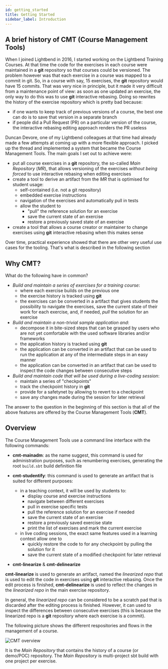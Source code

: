 ```yaml
---
id: getting_started
title: Getting Started
sidebar_label: Introduction
---
```


## A brief history of CMT (Course Management Tools)

When I joined Lightbend in 2016, I started working on the Lightbend Training Courses. At that
time the code for the exercises in each course were maintained in a **git** repository so that
courses could be versioned. The problem however was that each exercise in a course was mapped
to a commit in git. So, in a course with say, 15 exercises, the **git** repository would
have 15 commits. That was very nice in principle, but it made it very difficult from a
maintenance point of view: as soon as one updated an exercise, the only way to do this was
to use **git** interactive rebasing. Doing so rewrites the history of the exercise repository
which is pretty bad because:

- if one wants to keep track of previous versions of a course, the best one can do is to save
  that version in a separate branch
- if people did a Pull Request (PR) on a particular version of the course, the interactive rebasing
  editing approach renders the PR useless

Duncan Devore, one of my Lightbend colleagues at that time had already made a few attempts at
coming up with a more flexible approach. I picked up the thread and implemented a system that
became the Course Management Tools. The main goals I set out to achieve were:

- put all course exercises in a **git** repository, the so-called _Main Repository_ (_MR_), that
  allows versioning of the exercises _without being forced_ to use interactive rebasing
  when editing exercises
- create a tool to derive an artifact from the _MR_ that is optimised for student usage:
  - self-contained (i.e. not a git repository)
  - embedded exercise instructions
  - navigation of the exercises and automatically pull in tests
  - allow the student to
    - "pull" the reference solution for an exercise
    - save the current state of an exercise
    - restore a previously saved state of an exercise
- create a tool that allows a course creator or maintainer to change exercises using **git**
  interactive rebasing when this makes sense

Over time, practical experience showed that there are other very useful use cases for the tooling.
That's what is described in the following section

## Why CMT?

What do the following have in common?

- *Build and maintain a series of exercises for a training course*:
  - where each exercise builds on the previous one
  - the exercise history is tracked using **git**
  - the exercises can be converted in a artifact that gives students the
    possibility to navigate the exercises, save the current state of
    their work for each exercise, and, if needed, *pull* the solution
    for an exercise
- *Build and maintain a non-trivial sample application and*:
  - decompose it in bite-sized steps that can be grasped by users who
    are not yet comfortable with the used software libraries and/or
    frameworks
  - the application history is tracked using **git**
  - the application can be converted in an artifact that can be used
    to run the application at any of the intermediate steps in an
    easy manner
  - the application can be converted in an artifact that can be used
    to inspect the code changes between consecutive steps
- *Build and maintain code that will be used during a live-coding session*:
  - maintain a series of "checkpoints"
  - track the checkpoint history in **git**
  - provide for a safetynet by allowing to revert to a checkpoint
  - save any changes made during the session for later retrieval

The answer to the question in the beginning of this section is that all 
of the above features are offered by the Course Management Tools (**CMT**).

## Overview

The Course Management Tools use a command line interface with the
following commands:

- **cmt-mainadm**: as the name suggest, this command is used for administration
  purposes, such as renumbering exercises, generating the root `build.sbt`
  build definition file
- **cmt-studentify**: this command is used to generate an artifact that is suited
  for different purposes:
  - in a teaching context, it will be used by students to:
      - display course and exercise instructions
      - navigate between different exercises
      - pull in exercise specific tests
      - pull the reference solution for an exercise if needed
      - save the current state of an exercise
      - restore a previously saved exercise state
      - print the list of exercises and mark the current exercise
  - in live coding sessions, the exact same features used in a learning
    context allow one to
      - quickly restore the code to for any checkpoint by pulling the solution
        for it
      - save the current state of a modified checkpoint for later retrieval

- **cmt-linearize** & **cmt-delinearize**

**cmt-linearize** is used to generate an artifact, named the *linearized repo*
that is used to edit the code in exercises using **git** interactive rebasing.
Once the edit process is finished, **cmt-delinearize** is used to reflect the
changes in the *linearized repo* in the main exercise repository.

In general, the _linearized repo_ can be considered to be a scratch pad that is
discarded after the editing process is finished. However, it can used to inspect
the differences between consecutive exercises (this is because the linearized repo
is a **git** repository where each exercise is a commit).

The following picture shows the different respositories and flows in the management of a course.

![CMT overview](https://i.imgur.com/5FzwpLa.png)

It is the _Main Repository_ that contains the history of a course (or demo/POC) repository.
The _Main Repository_ is multi-project sbt build with one project per exercise.
